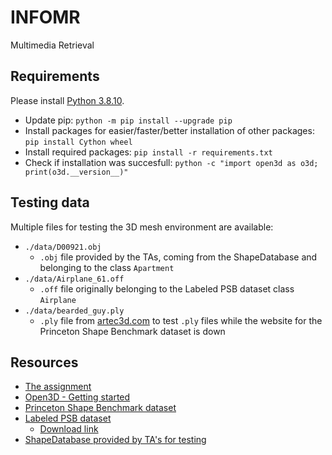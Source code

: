# INFOMR

Multimedia Retrieval

## Requirements

Please install [Python 3.8.10](https://www.python.org/downloads/release/python-3810/).

- Update pip: `python -m pip install --upgrade pip`
- Install packages for easier/faster/better installation of other packages: `pip install Cython wheel`
- Install required packages: `pip install -r requirements.txt`
- Check if installation was succesfull: `python -c "import open3d as o3d; print(o3d.__version__)"`

## Testing data

Multiple files for testing the 3D mesh environment are available:

- `./data/D00921.obj`
  - `.obj` file provided by the TAs, coming from the ShapeDatabase and belonging to the class `Apartment`
- `./data/Airplane_61.off`
  - `.off` file originally belonging to the Labeled PSB dataset class `Airplane`
- `./data/bearded_guy.ply`
  - `.ply` file from [artec3d.com](https://www.artec3d.com/3d-models/bearded-guy-hd) to test `.ply` files while the website for the Princeton Shape Benchmark dataset is down

## Resources

- [The assignment](https://webspace.science.uu.nl/~telea001/MR/Assignment)
- [Open3D - Getting started](open3d.org/docs/release/getting_started.html)
- [Princeton Shape Benchmark dataset](https://shape.cs.princeton.edu/benchmark/)
- [Labeled PSB dataset](https://people.cs.umass.edu/~kalo/papers/LabelMeshes/)
  - [Download link](https://people.cs.umass.edu/~kalo/papers/LabelMeshes/labeledDb.7z)
- [ShapeDatabase provided by TA's for testing](https://github.com/MaxRee94/ShapeDatabase_INFOMR)

